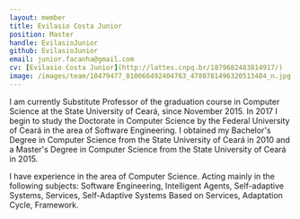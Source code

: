 ```yaml
---
layout: member
title: Evilasio Costa Junior
position: Master
handle: EvilasioJunior
github: EvilasioJunior
email: junior.facanha@gmail.com
cv: [Evilasio Costa Junior](http://lattes.cnpq.br/1879682483814917/)
image: /images/team/10479477_810066492404763_4780781496320513484_n.jpg
---
```


I am currently Substitute Professor of the graduation course in Computer Science at the State University of Ceará, since November 2015. In 2017 I begin to study the Doctorate in Computer Science by the Federal University of Ceará in the area of Software Engineering. I obtained my Bachelor's Degree in Computer Science from the State University of Ceará in 2010 and a Master's Degree in Computer Science from the State University of Ceará in 2015.

I have experience in the area of Computer Science. Acting mainly in the following subjects: Software Engineering, Intelligent Agents, Self-adaptive Systems, Services, Self-Adaptive Systems Based on Services, Adaptation Cycle, Framework.
